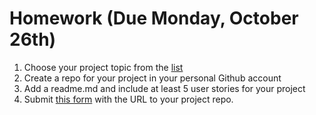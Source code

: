 # Homework (Due Monday, October 26th)

1. Choose your project topic from the [list](https://github.com/ga-dc/project1#project-choices)
2. Create a repo for your project in your personal Github account
3. Add a readme.md and include at least 5 user stories for your project
4. Submit [this form](???) with the URL to your project repo.
